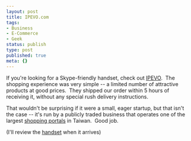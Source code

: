 ```yaml
---
layout: post
title: IPEVO.com
tags:
- Business
- E-Commerce
- Geek
status: publish
type: post
published: true
meta: {}
---
```

If you're looking for a Skype-friendly handset, check out <a href="http://ipevo.com/" target="_blank">IPEVO</a>.  The shopping experience was very simple -- a limited number of attractive products at good prices.  They shipped our order within 5 hours of receiving it, without any special rush delivery instructions.

That wouldn't be surprising if it were a small, eager startup, but that isn't the case -- it's run by a publicly traded business that operates one of the largest <a href="http://pchome.com.tw/" target="_blank">shopping portals</a> in Taiwan.  Good job.

(I'll review the <a href="http://www.ipevo.com/v2/prod/p111444.htm" target="_blank">handset</a> when it arrives)
